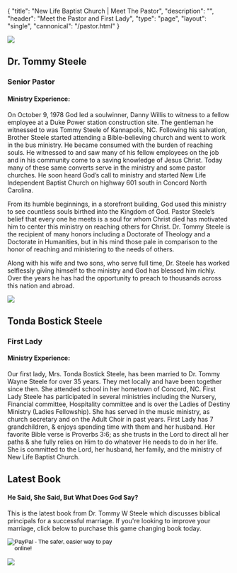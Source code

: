 {
	"title": "New Life Baptist Church | Meet The Pastor",
	"description": "",
	"header": "Meet the Pastor and First Lady",
	"type": "page",
	"layout": "single",
	"cannonical": "/pastor.html"
}
<!-- Pastor Steele -->
<section class="interior-section">
	<div class="container">
		<div class="row">
    	<div class="col-md-4">
				<img src="/images/leadership/pastorSteele.jpg">
			</div>
			<div class="col-md-8 padding-left-20">
				<h1>Dr. Tommy Steele</h1>
				<h3>Senior Pastor</h3>
				<h4>Ministry Experience:</h4>
				<p>
					On October 9, 1978 God led a soulwinner, Danny Willis to witness to a fellow employee at a Duke Power station construction site. The gentleman he witnessed to was Tommy Steele of Kannapolis, NC. Following his salvation, Brother Steele started attending a Bible-believing church and went to work in the bus ministry. He became consumed with the burden of reaching souls. He witnessed to and saw many of his fellow employees on the job and in his community come to a saving knowledge of Jesus Christ. Today many of these same converts serve in the ministry and some pastor churches. He soon heard God’s call to ministry and started New Life Independent Baptist Church on highway 601 south in Concord North Carolina.
				</p>
				<p>
					From its humble beginnings, in a storefront building, God used this ministry to see countless souls birthed into the Kingdom of God. Pastor Steele’s belief that every one he meets is a soul for whom Christ died has motivated him to center this ministry on reaching others for Christ. Dr. Tommy Steele is the recipient of many honors including a Doctorate of Theology and a Doctorate in Humanities, but in his mind those pale in comparison to the honor of reaching and ministering to the needs of others.
				</p>
				<p>
					Along with his wife and two sons, who serve full time, Dr. Steele has worked selflessly giving himself to the ministry and God has blessed him richly. Over the years he has had the opportunity to preach to thousands across this nation and abroad.
				</p>
			</div>
    </div>
	</div>
</section>

<section class="interior-section">
	<div class="container">
		<div class="row">
    	<div class="col-md-4">
				<img src="/images/leadership/pastorSteele2.jpg">
			</div>
			<div class="col-md-8 padding-left-20">
				<h1>Tonda Bostick Steele</h1>
				<h3>First Lady</h3>
				<h4>Ministry Experience:</h4>
				<p>
					Our first lady, Mrs. Tonda Bostick Steele, has been married to Dr. Tommy Wayne Steele for over 35 years. They met locally and have been together since then. She attended school in her hometown of Concord, NC.  First Lady Steele has participated in several ministries including the Nursery, Financial committee, Hospitality committee and is over the Ladies of Destiny Ministry (Ladies Fellowship). She has served in the music ministry, as church secretary and on the Adult Choir in past years. First Lady has 7 grandchildren, &amp; enjoys spending time with them and her husband. Her favorite Bible verse is Proverbs 3:6; as she trusts in the Lord to direct all her paths &amp; she fully relies on Him to do whatever He needs to do in her life. She is committed to the Lord, her husband, her family, and the ministry of New Life Baptist Church. 
				</p>
			</div>
    </div>
	</div>
</section>

<section class="interior-section">
	<div class="container">
		<div class="row">
			<div class="col-md-8 padding-left-20">
				<h1>Latest Book</h1>
				<h4>He Said, She Said, But What Does God Say?</h4>
				<p>
					This is the latest book from Dr. Tommy W Steele which discusses biblical principals for a successful marriage. If you're looking to improve your marriage, click below to purchase this game changing  book today.
				</p>
				<!-- 
					<form action="https://www.paypal.com/cgi-bin/webscr" method="post" target="_top">
						<input type="hidden" name="cmd" value="_s-xclick">
						<input type="hidden" name="hosted_button_id" value="8KGXM2TFVVUH8">
						<input type="button" class="button purple" name="submit" alt="PayPal Link" value="Purchase Book with PayPal">
					</form> 
				-->
				<form action="https://www.paypal.com/cgi-bin/webscr" method="post" target="_top" style="display: inline-block; width: 250px;">
					<input type="hidden" name="cmd" value="_s-xclick">
					<input type="hidden" name="hosted_button_id" value="8KGXM2TFVVUH8">
					<input type="image" src="https://www.paypalobjects.com/en_US/i/btn/btn_buynowCC_LG.gif" border="0" name="submit" alt="PayPal - The safer, easier way to pay online!">
					<img alt="" border="0" src="https://www.paypalobjects.com/en_US/i/scr/pixel.gif" width="1" height="1">
				</form>
			</div>
			<div class="col-md-4">
				<img src="/images/book2.jpg" class="thumbnail">
			</div>
    </div>
	</div>
</section>